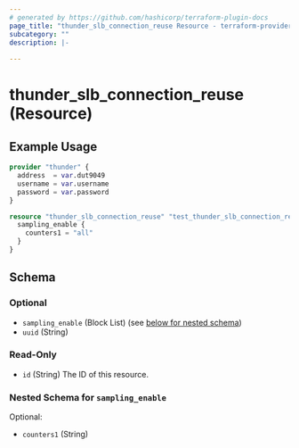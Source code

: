 ```yaml
---
# generated by https://github.com/hashicorp/terraform-plugin-docs
page_title: "thunder_slb_connection_reuse Resource - terraform-provider-thunder"
subcategory: ""
description: |-
  
---
```


# thunder_slb_connection_reuse (Resource)



## Example Usage

```terraform
provider "thunder" {
  address  = var.dut9049
  username = var.username
  password = var.password
}

resource "thunder_slb_connection_reuse" "test_thunder_slb_connection_reuse" {
  sampling_enable {
    counters1 = "all"
  }
}
```

<!-- schema generated by tfplugindocs -->
## Schema

### Optional

- `sampling_enable` (Block List) (see [below for nested schema](#nestedblock--sampling_enable))
- `uuid` (String)

### Read-Only

- `id` (String) The ID of this resource.

<a id="nestedblock--sampling_enable"></a>
### Nested Schema for `sampling_enable`

Optional:

- `counters1` (String)


